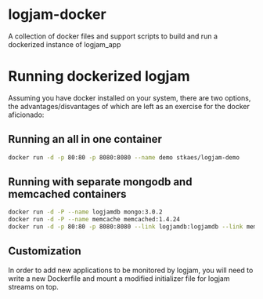 # logjam-docker

A collection of docker files and support scripts to build and run a
dockerized instance of logjam_app

# Running dockerized logjam

Assuming you have docker installed on your system, there are two
options, the advantages/disvantages of which are left as an exercise
for the docker aficionado:

## Running an all in one container

````bash
docker run -d -p 80:80 -p 8080:8080 --name demo stkaes/logjam-demo
````

## Running with separate mongodb and memcached containers

````bash
docker run -d -P --name logjamdb mongo:3.0.2
docker run -d -P --name memcache memcached:1.4.24
docker run -d -p 80:80 -p 8080:8080 --link logjamdb:logjamdb --link memcache:logjamcache --name logjam stkaes/logjam-app
````

## Customization

In order to add new applications to be monitored by logjam, you will
need to write a new Dockerfile and mount a modified initializer file
for logjam streams on top.
